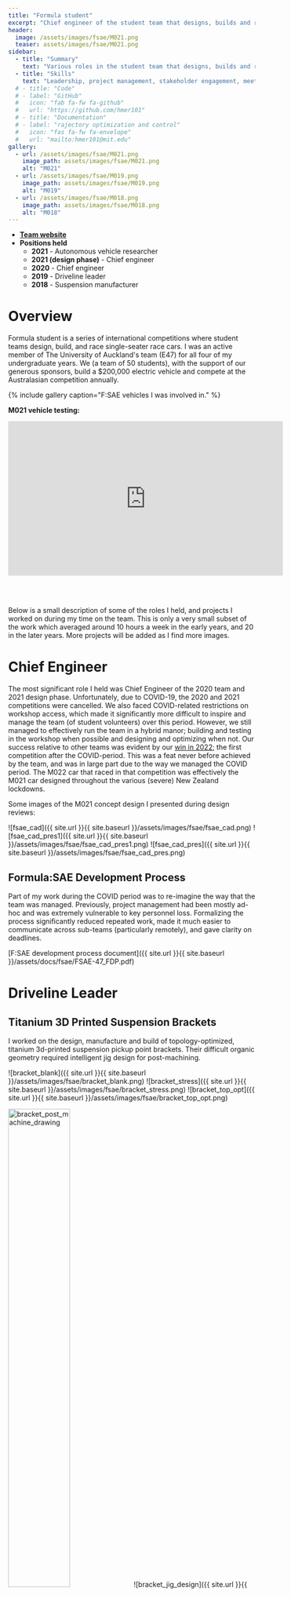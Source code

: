 ```yaml
---
title: "Formula student"
excerpt: "Chief engineer of the student team that designs, builds and races a single-seater electric vehicle in an annual international competition."
header:
  image: /assets/images/fsae/M021.png
  teaser: assets/images/fsae/M021.png
sidebar:
  - title: "Summary"
    text: "Various roles in the student team that designs, builds and races a single-seater electric vehicle in an annual international competition."
  - title: "Skills"
    text: "Leadership, project management, stakeholder engagement, meeting facilitation, systems-level design and integration, mechanical design, structural simulation, topology optimization, subtractive and additive metal manufacture, composite manufacture."
  # - title: "Code"
  # - label: "GitHub"
  #   icon: "fab fa-fw fa-github"
  #   url: "https://github.com/hmer101"
  # - title: "Documentation"
  # - label: "rajectory optimization and control"
  #   icon: "fas fa-fw fa-envelope"
  #   url: "mailto:hmer101@mit.edu"
gallery:
  - url: /assets/images/fsae/M021.png
    image_path: assets/images/fsae/M021.png
    alt: "M021"
  - url: /assets/images/fsae/M019.png
    image_path: assets/images/fsae/M019.png
    alt: "M019"
  - url: /assets/images/fsae/M018.png
    image_path: assets/images/fsae/M018.png
    alt: "M018"
---
```


<!-- - **[Code](https://github.com/hmer101/6_4132_arm_planning/tree/main)**
- **Documentation**:
  - [Project report: visual pose estimation]({{ site.url }}{{ site.baseurl }}/assets/docs/6_4132_padm/6_4132_final_report.pdf) -->
- **[Team website](https://www.fsae.co.nz/)**
- **Positions held**
  - **2021** - Autonomous vehicle researcher
  - **2021 (design phase)** - Chief engineer
  - **2020** - Chief engineer
  - **2019** - Driveline leader
  - **2018** - Suspension manufacturer


# Overview
Formula student is a series of international competitions where student teams design, build, and race single-seater race cars. I was an active member of The University of Auckland's team (E47) for all four of my undergraduate years. We (a team of 50 students), with the support of our generous sponsors, build a $200,000 electric vehicle and compete at the Australasian competition annually.

{% include gallery caption="F:SAE vehicles I was involved in." %}

**M021 vehicle testing:**
<iframe width="560" height="315" src="https://www.youtube.com/embed/TOayDh8kS5Q?si=snIrMKrLFqk1-nX8" title="M021 vehicle testing" frameborder="0" allow="accelerometer; autoplay; clipboard-write; encrypted-media; gyroscope; picture-in-picture; web-share" referrerpolicy="strict-origin-when-cross-origin" allowfullscreen></iframe>

<br/><br/>

Below is a small description of some of the roles I held, and projects I worked on during my time on the team. This is only a very small subset of the work which averaged around 10 hours a week in the early years, and 20 in the later years. More projects will be added as I find more images.


# Chief Engineer
The most significant role I held was Chief Engineer of the 2020 team and 2021 design phase. Unfortunately, due to COVID-19, the 2020 and 2021 competitions were cancelled. We also faced COVID-related restrictions on workshop access, which made it significantly more difficult to inspire and manage the team (of student volunteers) over this period. However, we still managed to effectively run the team in a hybrid manor; building and testing in the workshop when possible and designing and optimizing when not. Our success relative to other teams was evident by our [win in 2022](https://www.saea.com.au/client_images/2458436.pdf); the first competition after the COVID-period. This was a feat never before achieved by the team, and was in large part due to the way we managed the COVID period. The M022 car that raced in that competition was effectively the M021 car designed throughout the various (severe) New Zealand lockdowns.

Some images of the M021 concept design I presented during design reviews:

![fsae_cad]({{ site.url }}{{ site.baseurl }}/assets/images/fsae/fsae_cad.png)
![fsae_cad_pres1]({{ site.url }}{{ site.baseurl }}/assets/images/fsae/fsae_cad_pres1.png)
![fsae_cad_pres]({{ site.url }}{{ site.baseurl }}/assets/images/fsae/fsae_cad_pres.png)



## Formula:SAE Development Process
Part of my work during the COVID period was to re-imagine the way that the team was managed. Previously, project management had been mostly ad-hoc and was extremely vulnerable to key personnel loss. Formalizing the process significantly reduced repeated work, made it much easier to communicate across sub-teams (particularly remotely), and gave clarity on deadlines.

[F:SAE development process document]({{ site.url }}{{ site.baseurl }}/assets/docs/fsae/FSAE-47_FDP.pdf)

# Driveline Leader
## Titanium 3D Printed Suspension Brackets
I worked on the design, manufacture and build of topology-optimized, titanium 3d-printed suspension pickup point brackets. Their difficult organic geometry required intelligent jig design for post-machining.

![bracket_blank]({{ site.url }}{{ site.baseurl }}/assets/images/fsae/bracket_blank.png)
![bracket_stress]({{ site.url }}{{ site.baseurl }}/assets/images/fsae/bracket_stress.png)
![bracket_top_opt]({{ site.url }}{{ site.baseurl }}/assets/images/fsae/bracket_top_opt.png)
<!-- ![bracket_post_machine_drawing]({{ site.url }}{{ site.baseurl }}/assets/images/fsae/bracket_post_machine_drawing.png) -->
<img src="{{ site.url }}{{ site.baseurl }}/assets/images/fsae/bracket_post_machine_drawing.png" width="50%" alt="bracket_post_machine_drawing">
![bracket_jig_design]({{ site.url }}{{ site.baseurl }}/assets/images/fsae/bracket_jig_design.png)
![bracket_jig_manufacture]({{ site.url }}{{ site.baseurl }}/assets/images/fsae/bracket_jig_manufacture.png)
![brackets_in_box]({{ site.url }}{{ site.baseurl }}/assets/images/fsae/brackets_in_box.jpg)


## Planetary Gearboxes
A 1.5-stage reduction planetary gearbox to deliver power from our brushless DC motors to the wheel.

<!-- ![gear_blanks]({{ site.url }}{{ site.baseurl }}/assets/images/fsae/gear_blanks.png) -->
<img src="{{ site.url }}{{ site.baseurl }}/assets/images/fsae/gear_blanks.png" width="25%" alt="gear_blanks">
<!-- ![planetary_gearbox_2018]({{ site.url }}{{ site.baseurl }}/assets/images/fsae/planetary_gearbox.png) -->
<img src="{{ site.url }}{{ site.baseurl }}/assets/images/fsae/planetary_gearbox.png" width="25%" alt="planetary_gearbox_2018">
<!-- ![gearbox_and_motor_2018]({{ site.url }}{{ site.baseurl }}/assets/images/fsae/gearbox_and_motor.png) -->
<img src="{{ site.url }}{{ site.baseurl }}/assets/images/fsae/gearbox_and_motor.png" width="25%" alt="gearbox_and_motor_2018">


# Miscellaneous Projects
## Track Importer
I made a few software tools to improve efficiency. One example is this MATLAB tool to automatically import, into our custom simulator, F:SAE race-tracks from GPS data. Previously, the track geometry was manually calculated and entered which could take a few hours (using this tool takes under a minute).

![track_importer]({{ site.url }}{{ site.baseurl }}/assets/images/fsae/track_importer.png)


<!-- ![action_plan]({{ site.url }}{{ site.baseurl }}/assets/images/6_4132_padm/action_plan.png) -->



<!-- <figure>
  <video width="800" height="600" controls>
    <source src="{{ site.url }}{{ site.baseurl }}/assets/images/6_4132_padm/traj_opt_with_smoothing.mp4" type="video/mp4">
    Your browser does not support the video tag.
  </video>
    <figcaption>Trajectory optimization with smoothing.</figcaption>
</figure> -->



